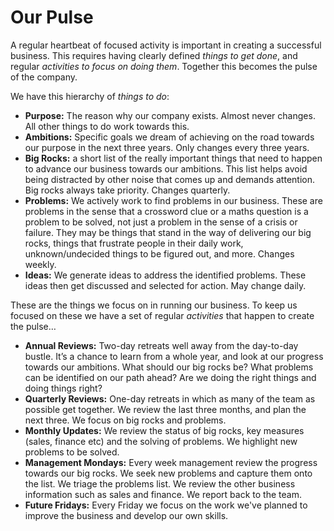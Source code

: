 # Our Pulse

A regular heartbeat of focused activity is important in creating a successful business. This requires having clearly defined _things to get done_, and regular _activities to focus on doing them_. Together this becomes the pulse of the company.

We have this hierarchy of _things to do_:

* **Purpose:** The reason why our company exists. Almost never changes. All other things to do work towards this.
* **Ambitions:** Specific goals we dream of achieving on the road towards our purpose in the next three years. Only changes every three years.
* **Big Rocks:** a short list of the really important things that need to happen to advance our business towards our ambitions. This list helps avoid being distracted by other noise that comes up and demands attention. Big rocks always take priority. Changes quarterly.
* **Problems:** We actively work to find problems in our business. These are problems in the sense that a crossword clue or a maths question is a problem to be solved, not just a problem in the sense of a crisis or failure. They may be things that stand in the way of delivering our big rocks, things that frustrate people in their daily work, unknown\/undecided things to be figured out, and more. Changes weekly.
* **Ideas:** We generate ideas to address the identified problems. These ideas then get discussed and selected for action. May change daily.

These are the things we focus on in running our business. To keep us focused on these we have a set of regular _activities_ that happen to create the pulse…

* **Annual Reviews:** Two-day retreats well away from the day-to-day bustle. It’s a chance to learn from a whole year, and look at our progress towards our ambitions. What should our big rocks be? What problems can be identified on our path ahead? Are we doing the right things and doing things right?
* **Quarterly Reviews:** One-day retreats in which as many of the team as possible get together. We review the last three months, and plan the next three. We focus on big rocks and problems.
* **Monthly Updates:** We review the status of big rocks, key measures \(sales, finance etc\) and the solving of problems. We highlight new problems to be solved.
* **Management Mondays:** Every week management review the progress towards our big rocks. We seek new problems and capture them onto the list. We triage the problems list. We review the other business information such as sales and finance. We report back to the team.
* **Future Fridays:** Every Friday we focus on the work we've planned to improve the business and develop our own skills.
